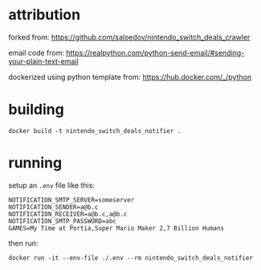 # attribution

forked from: https://github.com/saloedov/nintendo_switch_deals_crawler

email code from: https://realpython.com/python-send-email/#sending-your-plain-text-email

dockerized using python template from: https://hub.docker.com/_/python

# building

    docker build -t nintendo_switch_deals_notifier .

# running

setup an `.env` file like this:

    NOTIFICATION_SMTP_SERVER=someserver
    NOTIFICATION_SENDER=a@b.c
    NOTIFICATION_RECEIVER=a@b.c,a@b.c
    NOTIFICATION_SMTP_PASSWORD=abc
    GAMES=My Time at Portia,Super Mario Maker 2,7 Billion Humans

then run:

    docker run -it --env-file ./.env --rm nintendo_switch_deals_notifier
